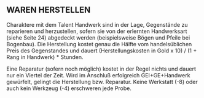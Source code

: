 ## WAREN HERSTELLEN

Charaktere mit dem Talent Handwerk sind in der Lage, Gegenstände zu reparieren und herzustellen, sofern sie von der erlernten Handwerksart (siehe Seite 24) abgedeckt werden (beispielsweise Bögen und Pfeile bei Bogenbau). Die Herstellung kostet genau die Hälfte vom handelsüblichen Preis des Gegenstandes und dauert 
(Herstellungskosten in Gold x 10) / (1 + Rang in Handwerk) * Stunden.

Eine Reparatur (sofern noch möglich) kostet in der Regel nichts und dauert nur ein Viertel der Zeit. Wird im Anschluß erfolgreich GEI+GE+Handwerk gewürfelt, gelingt die Herstellung bzw. Reparatur. Keine Werkstatt (-8) oder auch kein Werkzeug (-4) erschweren jede Probe.
